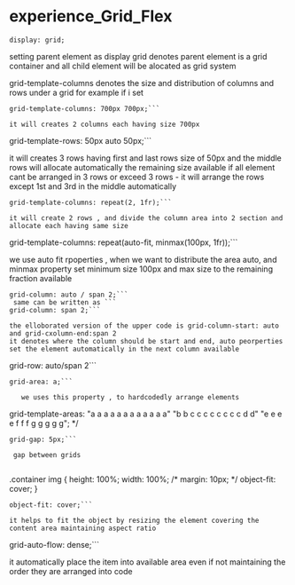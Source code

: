 ﻿# experience_Grid_Flex
 
```
display: grid;
```


setting parent element as display grid denotes parent element is a grid container and all child element will be alocated as grid system

grid-template-columns denotes the size and distribution of columns and rows under a grid
for example if i set 

```
grid-template-columns: 700px 700px;```

it will creates 2 columns each having size 700px

```
grid-template-rows: 50px auto 50px;```

it will creates 3 rows having first and last rows size of 50px 
and the middle rows will allocate automatically the remaining size available
if all element cant be arranged in 3 rows or exceed 3 rows - it will arrange the rows except 1st and 3rd in the middle automatically

```
grid-template-columns: repeat(2, 1fr);```

it will create 2 rows , and divide the column area into 2 section and allocate each having same size 

```
grid-template-columns: repeat(auto-fit, minmax(100px, 1fr));```
 
we use auto fit rpoperties , when we want to distribute the area auto, and minmax property set minimum size 100px and max size to the remaining fraction available

```
grid-column: auto / span 2;```
 same can be written as ```
grid-column: span 2;```

the elloborated version of the upper code is grid-column-start: auto and grid-cxolumn-end:span 2
it denotes where the column should be start and end, auto peorperties set the element automatically in the next column available 

```
grid-row: auto/span 2```


```
grid-area: a;```

   we uses this property , to hardcodedly arrange elements
```
grid-template-areas:
    "a a a a a a a a a a a a"
    "b b c c c c c c c c d d"
    "e e e e f f f g g g g g"; */

```
grid-gap: 5px;```

 gap between grids


```
.container img {
  height: 100%;
  width: 100%;
  /* margin: 10px; */
  object-fit: cover;
}

```
object-fit: cover;```

it helps to fit the object by resizing the element covering the content area maintaining aspect ratio

```
grid-auto-flow: dense;```

it automatically place the item into available area even if not maintaining the order they are arranged into code
 

